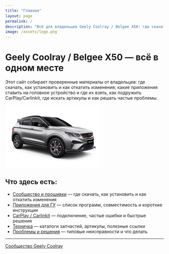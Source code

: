 ```yaml
---
title: "Главная"
layout: page
permalink: /
description: "Всё для владельцев Geely Coolray / Belgee X50: где скачать прошивки и как сделать откат, приложения для головного устройства, CarPlay/Carlinkit, каталоги запчастей и инструкции по типовым проблемам."
image: /assets/logo.png
---
```


# Geely Coolray / Belgee X50 — всё в одном месте

Этот сайт собирает проверенные материалы от владельцев: где скачать, как установить и как откатить изменения; какие приложения ставить на головное устройство и где их взять, как подружить CarPlay/Carlinkit, где искать артикулы и как решать частые проблемы.

![Логотип сообщества Geely Coolray](/assets/logo.png)

## Что здесь есть:

- [Сообщество и прошивки](/pages/community/) — где скачать, как установить и как откатить изменения
- [Приложения для ГУ](/pages/apps/) — список программ, совместимость и короткие инструкции
- [CarPlay / Carlinkit](/pages/carlinkit/) — подключение, частые ошибки и быстрые решения
- [Техничка](/pages/parts/) — каталоги запчастей, артикулы, полезные ссылки
- [Проблемы и решения](/pages/problems/) — типовые неисправности и что делать



------

[Сообщество Geely Coolray](https://t.me/CoolRay_Android_Develop)

